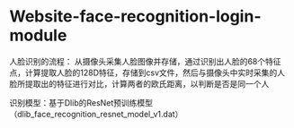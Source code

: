﻿# Website-face-recognition-login-module

人脸识别的流程：
	从摄像头采集人脸图像并存储，通过识别出人脸的68个特征点，计算提取人脸的128D特征，存储到csv文件，然后与摄像头中实时采集的人脸所提取出的特征进行对比，计算两者的欧氏距离，以判断是否是同一个人

识别模型：基于Dlib的ResNet预训练模型（dlib_face_recognition_resnet_model_v1.dat）



